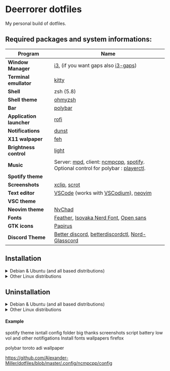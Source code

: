 # Deerrorer dotfiles
 My personal build of dotfiles.
## Required packages and system informations:
|Program|Name|
|-|-|
|**Window Manager**|[i3](https://github.com/i3/i3), (if you want gaps also [i3-gaps](https://github.com/Airblader/i3))|
|**Terminal emullator**|[kitty](https://github.com/kovidgoyal/kitty)|
|**Shell**|zsh (5.8)|
|**Shell theme**|[ohmyzsh](https://github.com/ohmyzsh/ohmyzsh)|
|**Bar**|[polybar](https://github.com/polybar/polybar)|
|**Application launcher**|[rofi](https://github.com/davatorium/rofi)|
|**Notifications**|[dunst](https://github.com/dunst-project/dunst)|
|**X11 walpaper**|[feh](https://github.com/derf/feh)|
|**Brightness control**|[light](https://github.com/haikarainen/light)|
|**Music**|Server: [mpd](https://github.com/MusicPlayerDaemon/MPD), client: [ncmpcpp](https://github.com/ncmpcpp/ncmpcpp), [spotify](https://www.spotify.com). Optional control for polybar : [playerctl](https://github.com/altdesktop/playerctl).|
|**Spotify theme**|
|**Screenshots**|[xclip](https://github.com/astrand/xclip), [scrot](https://github.com/dreamer/scrot)|
|**Text editor**|[VSCode](https://github.com/Microsoft/vscode) (works with [VSCodium](https://vscodium.com/)), [neovim](https://github.com/neovim/neovim)|
|**VSC theme**|
|**Neovim theme**|[NvChad](https://github.com/NvChad/NvChad)
|**Fonts**|[Feather](https://github.com/AT-UI/feather-font/blob/master/src/fonts/feather.ttf), [Isovaka Nerd Font](https://www.nerdfonts.com/), [Open sans](https://fonts.google.com/specimen/Open+Sans#standard-styles)|
|**GTK icons**|[Papirus](shttps://github.com/PapirusDevelopmentTeam/papirus-icon-theme)|
|**Discord Theme**|[Better discord](https://github.com/BetterDiscord/BetterDiscord), [betterdiscordctl](https://github.com/bb010g/betterdiscordctl), [Nord-Glasscord](https://github.com/YottaGitHub/Nord-Glasscord)|

## Installation


<details>
<summary>Debian & Ubuntu (and all based distributions)</summary>
</br>

### Debian & Ubuntu (and all based distributions)
Install required packages.
```sh
sudo apt update -y
sudo apt upgrade -y
sudo apt install i3 i3-gaps kitty zsh polybar rofi dunst feh mpd ncmpcpp light playerctl xclip scrot papirus-icon-theme -y
sudo apt-get install neovim -y
```
Make light executable.
```sh
sudo chmod +s /usr/bin/light
```
Install oh my zsh
```sh
sh -c "$(curl -fsSL https://raw.githubusercontent.com/ohmyzsh/ohmyzsh/master/tools/install.sh)"uninstall_oh_my_zsh
```
Set zsh as default shell
```sh
chsh -s /bin/zsh
sudo chsh -s /bin/zsh
```
Install NvChad
```sh
git clone git@github.com:NvChad/NvChad.git ~/.config/nvim --depth 10 && nvim +PackerSync
```
Install bettter discord
```sh
curl -O https://raw.githubusercontent.com/bb010g/betterdiscordctl/master/betterdiscordctl
chmod +x betterdiscordctl
mv betterdiscordctl /usr/local/bin
betterdiscordctl --d-install snap install
```
</details>
<details>
<summary>Other Linux distributions</summary>
</br>

### Other Linux distributions
Install required packages then run install.sh and select option install.
```sh
./install.sh
```
</details>

## Uninstallation

</details>
<details>
<summary>Debian & Ubuntu (and all based distributions)</summary>
</br>

### Debian & Ubuntu (and all based distributions)
Uninstall packages.
```sh
sudo apt remove rofi polybar dunst kitty feh light playerctl xclip scrot mpd ncmpcpp zsh -y
```
Clean packages.
```sh
sudo apt autoremove --purge -y
sudo apt clean -y
```
Uninstall oh my zsh
```sh
uninstall_oh_my_zsh
```
Run install.sh and select option uninstall.
```sh
./install.sh
```
</details>

</details>
<details>
<summary>Other Linux distributions</summary>
</br>

### Other Linux distributions
Uninstall  packages then run install.sh and select option uninstall.
```sh
./install.sh
```
</details>

#### Example

spotify theme isntall
config folder
big thanks
screenshots script
battery low
vol and other notifigations
Install fonts
wallpapers
firefox


polybar toroto
adi
wallpaper

https://github.com/Alexander-Miller/dotfiles/blob/master/.config/ncmpcpp/config